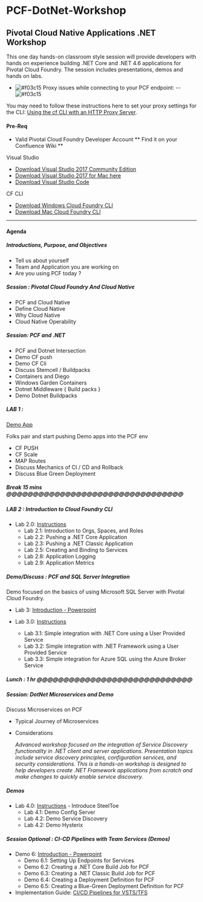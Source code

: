 # PCF-DotNet-Workshop
## Pivotal Cloud Native Applications .NET Workshop
This one day hands-on classroom style session will provide developers with hands on experience building .NET Core and .NET 4.6 applications for Pivotal Cloud Foundry. The session includes presentations, demos and hands on labs.

- ![#f03c15](https://placehold.it/15/f03c15/000000?text=+) Proxy issues while connecting to your PCF endpoint: --![#f03c15](https://placehold.it/15/f03c15/000000?text=+)

You may need to follow these instructions here to set your proxy settings for the CLI: [Using the cf CLI with an HTTP Proxy Server](https://docs.cloudfoundry.org/cf-cli/http-proxy.html).

#### Pre-Req

- Valid Pivotal Cloud Foundry Developer Account ** Find it on your Confluence Wiki **

Visual Studio 

- [Download Visual Studio 2017 Community Edition](https://www.visualstudio.com/thank-you-downloading-visual-studio/?sku=Community&rel=15)
- [Download Visual Studio 2017 for Mac here ]( https://www.visualstudio.com/vs/visual-studio-mac/ ) 
- [Download Visual Studio Code](https://code.visualstudio.com/?wt.mc_id=vscom_downloads)

CF CLI 
- [Download Windows Cloud Foundry CLI](https://cli.run.pivotal.io/stable?release=windows64&source=github)
- [Download Mac Cloud Foundry CLI](https://cli.run.pivotal.io/stable?release=macosx64-binary&source=github)

- - -
#### Agenda
##### Introductions, Purpose, and Objectives

- Tell us about yourself 
- Team and Application you are working on
- Are you using PCF today ?

##### Session : Pivotal Cloud Foundry And Cloud Native
-  PCF and Cloud Native 
-  Define Cloud Native 
-  Why Cloud Native 
- Cloud Native Operability 

##### Session: PCF and .NET

- PCF and Dotnet Intersection 
- Demo CF push 
- Demo CF Cli 
- Discuss Stemcell / Buildpacks 
- Containers and Diego
- Windows Garden Containers 
- Dotnet Middleware { Build packs } 
- Demo Dotnet Buildpacks 


##### LAB 1 : 

 [Demo App](https://github.com/reagul/pcf-dotnet-environment-viewer) 
 
Folks pair and start pushing Demo apps into the PCF env 
- CF PUSH 
- CF Scale 
- MAP Routes 
- Discuss Mechanics of CI / CD and Rollback 
- Discuss Blue Green Deployment 

##### Break 15 mins @@@@@@@@@@@@@@@@@@@@@@@@@@@@@@@@@

##### LAB 2 : Introduction to Cloud Foundry CLI 

-	Lab 2.0: [Instructions](./Labs/Lab2.md)
	-   Lab 2.1: Introduction to Orgs, Spaces, and Roles
	-   Lab 2.2: Pushing a .NET Core Application
	-   Lab 2.3: Pushing a .NET Classic Application
	-   Lab 2.5: Creating and Binding to Services
	-   Lab 2.8: Application Logging
	-   Lab 2.9: Application Metrics


##### Demo/Discuss : PCF and SQL Server Integration

Demo focused on the basics of using Microsoft SQL Server with Pivotal Cloud Foundry.

-	Lab 3: [Introduction - Powerpoint]()

-	Lab 3.0: [Instructions](./Labs/Lab3.md)
	-   Lab 3.1: Simple integration with .NET Core using a User Provided Service
	-   Lab 3.2: Simple integration with .NET Framework using a User Provided Service
	-   Lab 3.3: Simple integration for Azure SQL using the Azure Broker Service


##### Lunch : 1 hr @@@@@@@@@@@@@@@@@@@@@@@@@@@@@


##### Session: DotNet Microservices and Demo 

Discuss Microservices on PCF 

- Typical Journey of Microservices 
- Considerations 

	*Advanced workshop focused on the integration of Service Discovery functionality in .NET client and server applications. Presentation topics include service discovery principles, configuration services, and security considerations. This is a hands-on workshop is designed to help developers create .NET Framework applications from scratch and make changes to quickly enable service discovery.*

##### Demos

-	Lab 4.0: [Instructions](./Labs/Lab5.md)
        -   Introduce SteelToe
	-   Lab 4.1: Demo Config Server
	-   Lab 4.2: Demo Service Discovery 
	-   Lab 4.2: Demo Hysterix 


##### Session Optional : CI-CD Pipelines with Team Services (Demos)
-	Demo 6: [Introduction - Powerpoint]()
	-   Demo 6.1: Setting Up Endpoints for Services
	-   Demo 6.2: Creating a .NET Core Build Job for PCF
	-   Demo 6.3: Creating a .NET Classic Build Job for PCF
	-   Demo 6.4: Creating a Deployment Definition for PCF
	-   Demo 6.5: Creating a Blue-Green Deployment Definition for PCF
-	Implementation Guide: [CI/CD Pipelines for VSTS/TFS](./documents/PivotalTeamFoundationServicesCICD.docx.pdf)  

